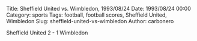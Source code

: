 Title: Sheffield United vs. Wimbledon, 1993/08/24
Date: 1993/08/24 00:00
Category: sports
Tags: football, football scores, Sheffield United, Wimbledon
Slug: sheffield-united-vs-wimbledon
Author: carbonero


Sheffield United 2 - 1 Wimbledon
